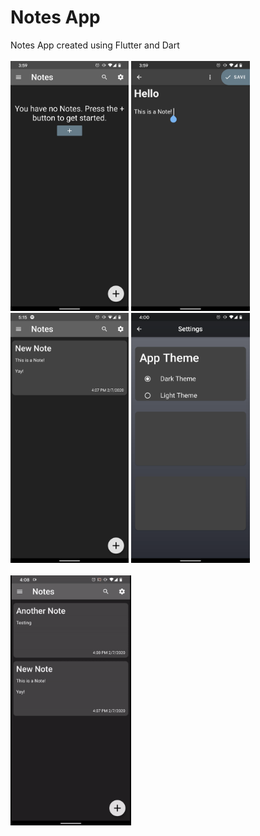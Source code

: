 # Notes App
Notes App created using Flutter and Dart
<br/>
<br/>
<img src="github-Images/Notes1.png" height="400">
<img src="github-Images/Notes2.png" height="400">
<img src="github-Images/Notes4.png" height="400">
<img src="github-Images/Notes3.png" height="400">
<br/>
<br/>
<img src="github-Images/NotesVideo2.gif" height="400">


